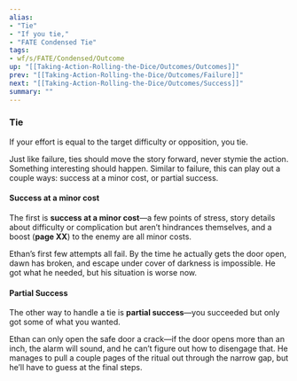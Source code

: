 ```yaml
---
alias:
- "Tie"
- "If you tie,"
- "FATE Condensed Tie"
tags:
- wf/s/FATE/Condensed/Outcome
up: "[[Taking-Action-Rolling-the-Dice/Outcomes/Outcomes]]"
prev: "[[Taking-Action-Rolling-the-Dice/Outcomes/Failure]]"
next: "[[Taking-Action-Rolling-the-Dice/Outcomes/Success]]"
summary: ""
---
```

### Tie

If your effort is equal to the target difficulty or opposition, you tie.

Just like failure, ties should move the story forward, never stymie the action. Something interesting should happen. Similar to failure, this can play out a couple ways: success at a minor cost, or partial success.

#### Success at a minor cost

The first is **success at a minor cost**—a few points of stress, story details about difficulty or complication but aren’t hindrances themselves, and a boost (**page XX**) to the enemy are all minor costs.

Ethan’s first few attempts all fail. By the time he actually gets the door open, dawn has broken, and escape under cover of darkness is impossible. He got what he needed, but his situation is worse now.

#### Partial Success

The other way to handle a tie is **partial success**—you succeeded but only got some of what you wanted.

Ethan can only open the safe door a crack—if the door opens more than an inch, the alarm will sound, and he can’t figure out how to disengage that. He manages to pull a couple pages of the ritual out through the narrow gap, but he’ll have to guess at the final steps.